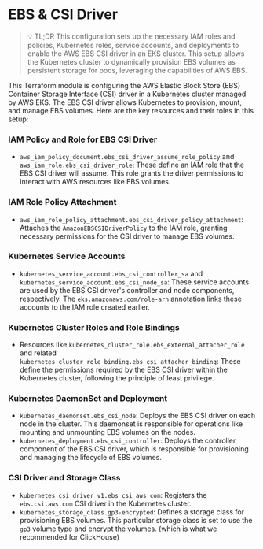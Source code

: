 # EBS & CSI Driver

> 💡 TL;DR This configuration sets up the necessary IAM roles and policies, Kubernetes roles, service accounts, and deployments to enable the AWS EBS CSI driver in an EKS cluster. This setup allows the Kubernetes cluster to dynamically provision EBS volumes as persistent storage for pods, leveraging the capabilities of AWS EBS.

This Terraform module is configuring the AWS Elastic Block Store (EBS) Container Storage Interface (CSI) driver in a Kubernetes cluster managed by AWS EKS. The EBS CSI driver allows Kubernetes to provision, mount, and manage EBS volumes. Here are the key resources and their roles in this setup:

### IAM Policy and Role for EBS CSI Driver
- `aws_iam_policy_document.ebs_csi_driver_assume_role_policy` and `aws_iam_role.ebs_csi_driver_role`: These define an IAM role that the EBS CSI driver will assume. This role grants the driver permissions to interact with AWS resources like EBS volumes.

### IAM Role Policy Attachment
- `aws_iam_role_policy_attachment.ebs_csi_driver_policy_attachment`: Attaches the `AmazonEBSCSIDriverPolicy` to the IAM role, granting necessary permissions for the CSI driver to manage EBS volumes.

### Kubernetes Service Accounts
- `kubernetes_service_account.ebs_csi_controller_sa` and `kubernetes_service_account.ebs_csi_node_sa`: These service accounts are used by the EBS CSI driver's controller and node components, respectively. The `eks.amazonaws.com/role-arn` annotation links these accounts to the IAM role created earlier.

### Kubernetes Cluster Roles and Role Bindings
- Resources like `kubernetes_cluster_role.ebs_external_attacher_role` and related `kubernetes_cluster_role_binding.ebs_csi_attacher_binding`: These define the permissions required by the EBS CSI driver within the Kubernetes cluster, following the principle of least privilege.

### Kubernetes DaemonSet and Deployment
- `kubernetes_daemonset.ebs_csi_node`: Deploys the EBS CSI driver on each node in the cluster. This daemonset is responsible for operations like mounting and unmounting EBS volumes on the nodes.
- `kubernetes_deployment.ebs_csi_controller`: Deploys the controller component of the EBS CSI driver, which is responsible for provisioning and managing the lifecycle of EBS volumes.

### CSI Driver and Storage Class
- `kubernetes_csi_driver_v1.ebs_csi_aws_com`: Registers the `ebs.csi.aws.com` CSI driver in the Kubernetes cluster.
- `kubernetes_storage_class.gp3-encrypted`: Defines a storage class for provisioning EBS volumes. This particular storage class is set to use the `gp3` volume type and encrypt the volumes. (which is what we recommended for ClickHouse)

